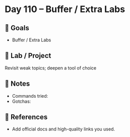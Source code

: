 # Day 110 – Buffer / Extra Labs

## 🎯 Goals
- Buffer / Extra Labs

## 🔧 Lab / Project
Revisit weak topics; deepen a tool of choice

## 📝 Notes
- Commands tried:
- Gotchas:

## 🔎 References
- Add official docs and high-quality links you used.
